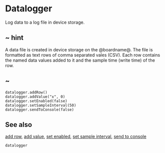 # Datalogger

Log data to a log file in device storage.

## ~ hint

A data file is created in device storage on the @boardname@. The file is formatted as text rows of comma separated vales (CSV). Each row contains the named data values added to it and the sample time (write time) of the row.

## ~

```cards
datalogger.addRow()
datalogger.addValue("x", 0)
datalogger.setEnabled(false)
datalogger.setSampleInterval(50)
datalogger.sendToConsole(false)
```

## See also

[add row](/reference/datalogger/add-row),
[add value](/reference/datalogger/add-value),
[set enabled](/reference/datalogger/set-enabled),
[set sample interval](/reference/datalogger/set-sample-interval),
[send to console](/reference/datalogger/send-to-console)

```package
datalogger
```